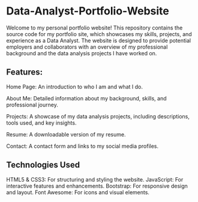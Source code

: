 # Data-Analyst-Portfolio-Website

Welcome to my personal portfolio website! This repository contains the source code for my portfolio site, which showcases my skills, projects, and experience as a Data Analyst. The website is designed to provide potential employers and collaborators with an overview of my professional background and the data analysis projects I have worked on.

## Features:

Home Page: An introduction to who I am and what I do.

About Me: Detailed information about my background, skills, and professional journey.

Projects: A showcase of my data analysis projects, including descriptions, tools used, and key insights.

Resume: A downloadable version of my resume.

Contact: A contact form and links to my social media profiles.

## Technologies Used

HTML5 & CSS3: For structuring and styling the website.
JavaScript: For interactive features and enhancements.
Bootstrap: For responsive design and layout.
Font Awesome: For icons and visual elements.
